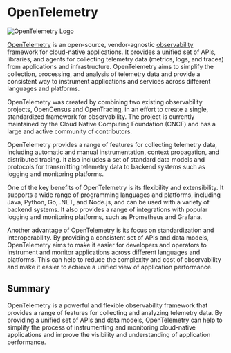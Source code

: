 # OpenTelemetry

![OpenTelemetry Logo](https://opentelemetry.io/img/logos/opentelemetry-horizontal-color.svg)

[OpenTelemetry](https://opentelemetry.io/) is an open-source, vendor-agnostic [observability](../../../Observability/index.md) framework for cloud-native applications. It provides a unified set of APIs, libraries, and agents for collecting telemetry data (metrics, logs, and traces) from applications and infrastructure. OpenTelemetry aims to simplify the collection, processing, and analysis of telemetry data and provide a consistent way to instrument applications and services across different languages and platforms.

OpenTelemetry was created by combining two existing observability projects, OpenCensus and OpenTracing, in an effort to create a single, standardized framework for observability. The project is currently maintained by the Cloud Native Computing Foundation (CNCF) and has a large and active community of contributors.

OpenTelemetry provides a range of features for collecting telemetry data, including automatic and manual instrumentation, context propagation, and distributed tracing. It also includes a set of standard data models and protocols for transmitting telemetry data to backend systems such as logging and monitoring platforms.

One of the key benefits of OpenTelemetry is its flexibility and extensibility. It supports a wide range of programming languages and platforms, including Java, Python, Go, .NET, and Node.js, and can be used with a variety of backend systems. It also provides a range of integrations with popular logging and monitoring platforms, such as Prometheus and Grafana.

Another advantage of OpenTelemetry is its focus on standardization and interoperability. By providing a consistent set of APIs and data models, OpenTelemetry aims to make it easier for developers and operators to instrument and monitor applications across different languages and platforms. This can help to reduce the complexity and cost of observability and make it easier to achieve a unified view of application performance.

## Summary

OpenTelemetry is a powerful and flexible observability framework that provides a range of features for collecting and analyzing telemetry data. By providing a unified set of APIs and data models, OpenTelemetry can help to simplify the process of instrumenting and monitoring cloud-native applications and improve the visibility and understanding of application performance.

